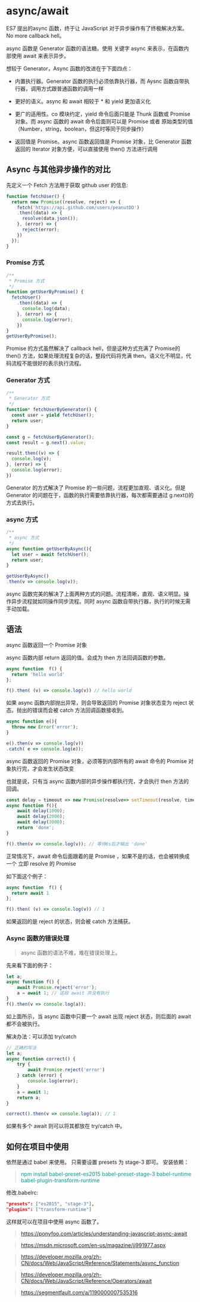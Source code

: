 # async/await

ES7 提出的async 函数，终于让 JavaScript 对于异步操作有了终极解决方案。No more callback hell。

async 函数是 Generator 函数的语法糖。使用 关键字 async 来表示，在函数内部使用 await 来表示异步。

想较于 Generator，Async 函数的改进在于下面四点：

- 内置执行器。Generator 函数的执行必须依靠执行器，而 Aysnc 函数自带执行器，调用方式跟普通函数的调用一样

- 更好的语义。async 和 await 相较于 * 和 yield 更加语义化

- 更广的适用性。co 模块约定，yield 命令后面只能是 Thunk 函数或 Promise对象。而 async 函数的 await 命令后面则可以是 Promise 或者 原始类型的值（Number，string，boolean，但这时等同于同步操作）

- 返回值是 Promise。async 函数返回值是 Promise 对象，比 Generator 函数返回的 Iterator 对象方便，可以直接使用 then() 方法进行调用

## Async 与其他异步操作的对比

先定义一个 Fetch 方法用于获取 github user 的信息:

```JavaScript
function fetchUser() {
  return new Promise((resolve, reject) => {
    fetch('https://api.github.com/users/peanutDD')
    .then((data) => {
      resolve(data.json());
    }, (error) => {
      reject(error);
    })
  });
}
```

### Promise 方式

```JavaScript
/**
 * Promise 方式
 */
function getUserByPromise() {
  fetchUser()
    .then((data) => {
      console.log(data);
    }, (error) => {
      console.log(error);
    })
}
getUserByPromise();
```

Promise 的方式虽然解决了 callback hell，但是这种方式充满了 Promise的 then() 方法，如果处理流程复杂的话，整段代码将充满 then。语义化不明显，代码流程不能很好的表示执行流程。

### Generator 方式

```JavaScript
/**
 * Generator 方式
 */
function* fetchUserByGenerator() {
  const user = yield fetchUser();
  return user;
}

const g = fetchUserByGenerator();
const result = g.next().value;

result.then((v) => {
  console.log(v);
}, (error) => {
  console.log(error);
})
```

Generator 的方式解决了 Promise 的一些问题，流程更加直观、语义化。但是 Generator 的问题在于，函数的执行需要依靠执行器，每次都需要通过 g.next()的方式去执行。

### async 方式

```javascript
/**
 * async 方式
 */
async function getUserByAsync(){
  let user = await fetchUser();
  return user;
}

getUserByAsync()
.then(v => console.log(v));

```

async 函数完美的解决了上面两种方式的问题。流程清晰，直观、语义明显。操作异步流程就如同操作同步流程。同时 async 函数自带执行器，执行的时候无需手动加载。

## 语法

async 函数返回一个 Promise 对象

async 函数内部 return 返回的值。会成为 then 方法回调函数的参数。

```javascript
async function  f() {
  return 'hello world'
};

f().then( (v) => console.log(v)) // hello world
```

如果 async 函数内部抛出异常，则会导致返回的 Promise 对象状态变为 reject 状态。抛出的错误而会被 catch 方法回调函数接收到。

```javascript
async function e(){
  throw new Error('error');
}

e().then(v => console.log(v))
.catch( e => console.log(e));
```

async 函数返回的 Promise 对象，必须等到内部所有的 await 命令的 Promise 对象执行完，才会发生状态改变

也就是说，只有当 async 函数内部的异步操作都执行完，才会执行 then 方法的回调。

```javascript
const delay = timeout => new Promise(resolve=> setTimeout(resolve, timeout));
async function f(){
    await delay(1000);
    await delay(2000);
    await delay(3000);
    return 'done';
}

f().then(v => console.log(v)); // 等待6s后才输出 'done'
```

正常情况下，await 命令后面跟着的是 Promise ，如果不是的话，也会被转换成一个 立即 resolve 的 Promise

如下面这个例子：

```javascript
async function  f() {
  return await 1
};

f().then( (v) => console.log(v)) // 1
```

如果返回的是 reject 的状态，则会被 catch 方法捕获。

### Async 函数的错误处理

>async 函数的语法不难，难在错误处理上。

先来看下面的例子：

```javascript
let a;
async function f() {
    await Promise.reject('error');
    a = await 1; // 这段 await 并没有执行
}
f().then(v => console.log(a));
```

如上面所示，当 async 函数中只要一个 await 出现 reject 状态，则后面的 await 都不会被执行。

解决办法：可以添加 try/catch

```javascript
// 正确的写法
let a;
async function correct() {
    try {
        await Promise.reject('error')
    } catch (error) {
        console.log(error);
    }
    a = await 1;
    return a;
}

correct().then(v => console.log(a)); // 1
```

如果有多个 await 则可以将其都放在 try/catch 中。

## 如何在项目中使用

依然是通过 babel 来使用。
只需要设置 presets 为 stage-3 即可。
安装依赖：

><font color="#009B8B"> npm install babel-preset-es2015 babel-preset-stage-3 babel-runtime babel-plugin-transform-runtime</font>

修改.babelrc:

```json
"presets": ["es2015", "stage-3"],
"plugins": ["transform-runtime"]
```

这样就可以在项目中使用 async 函数了。

>https://ponyfoo.com/articles/understanding-javascript-async-await

>https://msdn.microsoft.com/en-us/magazine/jj991977.aspx

>https://developer.mozilla.org/zh-CN/docs/Web/JavaScript/Reference/Statements/async_function

>https://developer.mozilla.org/zh-CN/docs/Web/JavaScript/Reference/Operators/await

>https://segmentfault.com/a/1190000007535316





